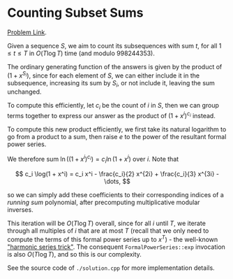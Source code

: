 # Counting Subset Sums

[Problem Link](https://judge.yosupo.jp/problem/sharp_p_subset_sum).

Given a sequence $S$, we aim to count its subsequences with sum $t$, for all $1 \le t \le T$ in $O(T \log T)$ time (and modulo $998244353$).

The ordinary generating function of the answers is given by the product of $(1 + x^{S_i})$, since for each element of $S$, we can either include it in the subsequence, increasing its sum by $S_i$, or not include it, leaving the sum unchanged.

To compute this efficiently, let $c_i$ be the count of $i$ in $S$, then we can group terms together to express our answer as the product of $(1 + x^i)^{c_i}$ instead.

To compute this new product efficiently, we first take its natural
logarithm to go from a product to a sum, then raise $e$ to the power of the
resultant formal power series.

We therefore sum $\ln((1 + x^i)^{c_i}) = c_i \ln(1 + x^i)$ over $i$. Note that

$$ c_i \log(1 + x^i) = c_i x^i - \frac{c_i}{2} x^{2i} + \frac{c_i}{3} x^{3i} - \dots, $$

so we can simply add these coefficients to their corresponding indices of a *running sum* polynomial, after precomputing multiplicative modular inverses.

This iteration will be $O(T \log T)$ overall, since for all $i$ until $T$, we iterate through all multiples of $i$ that are at most $T$ (recall that we only need to compute the terms of this formal power series up to $x^T$) - the well-known ["harmonic series trick"](https://discuss.codechef.com/t/more-intuitive-explanation-for-the-harmonic-seriess-sum/67287). The consequent `FormalPowerSeries::exp` invocation is also $O(T \log T)$, and so this is our complexity.

See the source code of `./solution.cpp` for more implementation details.
